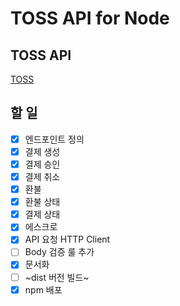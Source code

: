 # TOSS API for Node

## TOSS API

[TOSS](https://tossdev.github.io/gettingstarted.html)

## 할 일

- [x] 엔드포인트 정의
- [x] 결제 생성
- [x] 결제 승인
- [x] 결제 취소
- [x] 환불
- [x] 환불 상태
- [x] 결제 상태
- [x] 에스크로
- [x] API 요청 HTTP Client
- [ ] Body 검증 룰 추가
- [x] 문서화
- [ ] ~dist 버전 빌드~
- [x] npm 배포
